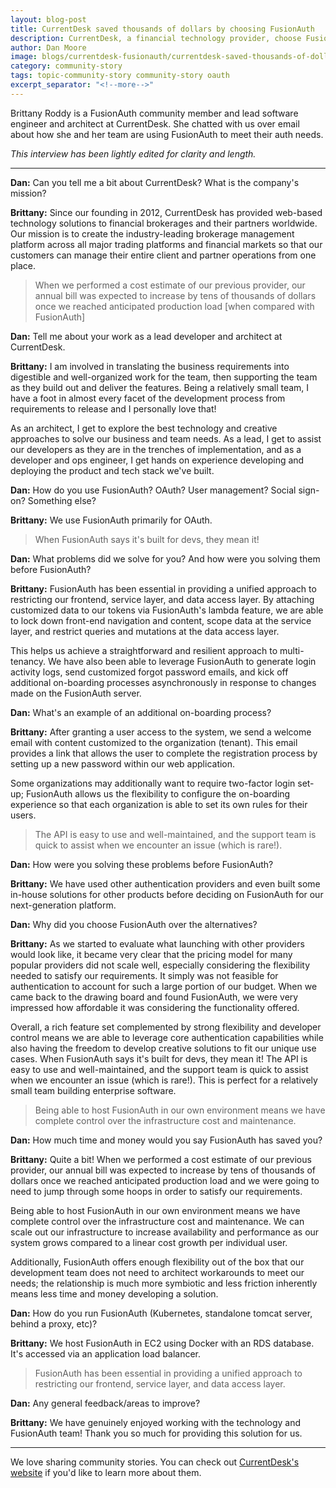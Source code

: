 ```yaml
---
layout: blog-post
title: CurrentDesk saved thousands of dollars by choosing FusionAuth
description: CurrentDesk, a financial technology provider, choose FusionAuth for affordability, flexibility and developer friendliness.
author: Dan Moore
image: blogs/currentdesk-fusionauth/currentdesk-saved-thousands-of-dollars-by-choosing-fusionauth-header-image.png
category: community-story
tags: topic-community-story community-story oauth
excerpt_separator: "<!--more-->"
---
```


Brittany Roddy is a FusionAuth community member and lead software engineer and architect at CurrentDesk. She chatted with us over email about how she and her team are using FusionAuth to meet their auth needs. 

<!--more-->

*This interview has been lightly edited for clarity and length.*

-------

**Dan:** Can you tell me a bit about CurrentDesk? What is the company's mission?

**Brittany:** Since our founding in 2012, CurrentDesk has provided web-based technology solutions to financial brokerages and their partners worldwide. Our mission is to create the industry-leading brokerage management platform across all major trading platforms and financial markets so that our customers can manage their entire client and partner operations from one place.

> When we performed a cost estimate of our previous provider, our annual bill was expected to increase by tens of thousands of dollars once we reached anticipated production load [when compared with FusionAuth]

**Dan:** Tell me about your work as a lead developer and architect at CurrentDesk. 

**Brittany:** I am involved in translating the business requirements into digestible and well-organized work for the team, then supporting the team as they build out and deliver the features. Being a relatively small team, I have a foot in almost every facet of the development process from requirements to release and I personally love that! 

As an architect, I get to explore the best technology and creative approaches to solve our business and team needs. As a lead, I get to assist our developers as they are in the trenches of implementation, and as a developer and ops engineer, I get hands on experience developing and deploying the product and tech stack we've built.

**Dan:** How do you use FusionAuth? OAuth? User management? Social sign-on? Something else?
        
**Brittany:** We use FusionAuth primarily for OAuth.

> When FusionAuth says it's built for devs, they mean it! 

**Dan:** What problems did we solve for you? And how were you solving them before FusionAuth?

**Brittany:** FusionAuth has been essential in providing a unified approach to restricting our frontend, service layer, and data access layer. By attaching customized data to our tokens via FusionAuth's lambda feature, we are able to lock down front-end navigation and content, scope data at the service layer, and restrict queries and mutations at the data access layer. 

This helps us achieve a straightforward and resilient approach to multi-tenancy. We have also been able to leverage FusionAuth to generate login activity logs, send customized forgot password emails, and kick off additional on-boarding processes asynchronously in response to changes made on the FusionAuth server.

**Dan:** What's an example of an additional on-boarding process?

**Brittany:** After granting a user access to the system, we send a welcome email with content customized to the organization (tenant). This email provides a link that allows the user to complete the registration process by setting up a new password within our web application. 

Some organizations may additionally want to require two-factor login set-up; FusionAuth allows us the flexibility to configure the on-boarding experience so that each organization is able to set its own rules for their users.

> The API is easy to use and well-maintained, and the support team is quick to assist when we encounter an issue (which is rare!).

**Dan:** How were you solving these problems before FusionAuth?

**Brittany:** We have used other authentication providers and even built some in-house solutions for other products before deciding on FusionAuth for our next-generation platform.

**Dan:** Why did you choose FusionAuth over the alternatives?

**Brittany:** As we started to evaluate what launching with other providers would look like, it became very clear that the pricing model for many popular providers did not scale well, especially considering the flexibility needed to satisfy our requirements. It simply was not feasible for authentication to account for such a large portion of our budget. When we came back to the drawing board and found FusionAuth, we were very impressed how affordable it was considering the functionality offered. 

Overall, a rich feature set complemented by strong flexibility and developer control means we are able to leverage core authentication capabilities while also having the freedom to develop creative solutions to fit our unique use cases. When FusionAuth says it's built for devs, they mean it! The API is easy to use and well-maintained, and the support team is quick to assist when we encounter an issue (which is rare!). This is perfect for a relatively small team building enterprise software. 

> Being able to host FusionAuth in our own environment means we have complete control over the infrastructure cost and maintenance.

**Dan:** How much time and money would you say FusionAuth has saved you?

**Brittany:** Quite a bit! When we performed a cost estimate of our previous provider, our annual bill was expected to increase by tens of thousands of dollars once we reached anticipated production load and we were going to need to jump through some hoops in order to satisfy our requirements. 

Being able to host FusionAuth in our own environment means we have complete control over the infrastructure cost and maintenance. We can scale out our infrastructure to increase availability and performance as our system grows compared to a linear cost growth per individual user. 

Additionally, FusionAuth offers enough flexibility out of the box that our development team does not need to architect workarounds to meet our needs; the relationship is much more symbiotic and less friction inherently means less time and money developing a solution. 

**Dan:** How do you run FusionAuth (Kubernetes, standalone tomcat server, behind a proxy, etc)?
        
**Brittany:** We host FusionAuth in EC2 using Docker with an RDS database. It's accessed via an application load balancer.

> FusionAuth has been essential in providing a unified approach to restricting our frontend, service layer, and data access layer.

**Dan:** Any general feedback/areas to improve?

**Brittany:** We have genuinely enjoyed working with the technology and FusionAuth team! Thank you so much for providing this solution for us. 

-------

We love sharing community stories. You can check out [CurrentDesk's website](https://currentdesk.com/) if you'd like to learn more about them.
